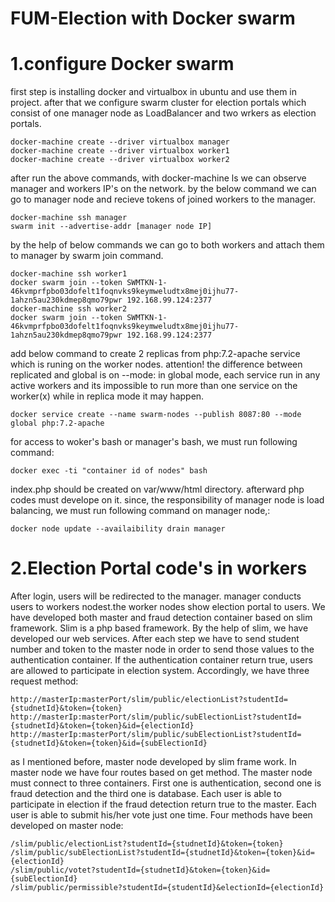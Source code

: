 # FUM-Election with Docker swarm
# 1.configure Docker swarm
first step is installing docker and virtualbox in ubuntu and use them in project.
after that we configure swarm cluster for election portals which consist of one manager node as LoadBalancer and two wrkers as election portals.
```
docker-machine create --driver virtualbox manager
docker-machine create --driver virtualbox worker1
docker-machine create --driver virtualbox worker2

```
after run the above commands, with docker-machine ls we can observe manager and workers IP's on the network.
by the below command we can go to manager node and recieve tokens of joined workers to the manager.
```
docker-machine ssh manager
swarm init --advertise-addr [manager node IP]

```
by the help of below commands we can go to both workers and attach them to manager by swarm join command.
```
docker-machine ssh worker1
docker swarm join --token SWMTKN-1-46kvmprfpbo03dofelt1foqnvks9keymweludtx8mej0ijhu77-1ahzn5au230kdmep8qmo79pwr 192.168.99.124:2377
docker-machine ssh worker2
docker swarm join --token SWMTKN-1-46kvmprfpbo03dofelt1foqnvks9keymweludtx8mej0ijhu77-1ahzn5au230kdmep8qmo79pwr 192.168.99.124:2377

```
add below command to create 2 replicas from php:7.2-apache service which is runing on the worker nodes.
attention! the difference between replicated and global is on --mode: 
in global mode, each service run in any active workers and its impossible to run more than one service on the worker(x) while in replica mode it may happen.
```
docker service create --name swarm-nodes --publish 8087:80 --mode global php:7.2-apache

```
for access to woker's bash or manager's bash, we must run following command:
```
docker exec -ti "container id of nodes" bash

```
index.php should be created on var/www/html directory. afterward php codes must develope on it.
since, the responsibility of manager node is load balancing, we must run following command on manager node,:
```
docker node update --availaibility drain manager

```
# 2.Election Portal code's in workers
After login, users will be redirected to the manager. manager conducts users to workers nodest.the worker nodes show election portal to users.
We have developed both master and fraud detection container based on slim framework. Slim is a php based framework. By the help of slim, we have developed our web services. 
After each step we have to send student number and token to the master node in order to send those values to the authentication container. If the authentication container return true, users are allowed to participate in election system. Accordingly, we have three request method:
```
http://masterIp:masterPort/slim/public/electionList?studentId={studnetId}&token={token}
http://masterIp:masterPort/slim/public/subElectionList?studentId={studnetId}&token={token}&id={electionId}
http://masterIp:masterPort/slim/public/subElectionList?studentId={studnetId}&token={token}&id={subElectionId}
```
as I mentioned before, master node developed by slim frame work. In master node we have four routes based on get method.
The master node must connect to three containers. First one is authentication, second one is fraud detection and the third one is database. Each user is able to participate in election if the fraud detection return true to the master. Each user is able to submit his/her vote just one time.
Four methods have been developed on master node:
```
/slim/public/electionList?studentId={studnetId}&token={token}
/slim/public/subElectionList?studentId={studnetId}&token={token}&id={electionId}
/slim/public/votet?studentId={studnetId}&token={token}&id={subElectionId}
/slim/public/permissible?studentId={studentId}&electionId={electionId}
```
